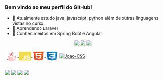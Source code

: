 ### Bem vindo ao meu perfil do GitHub!

- 🔭 Atualmente estudo java, javascript, python além de outras linguagens vistas no curso.
- 🌱 Aprendendo Laravel
- 🌱 Conhecimentos em Spring Boot e Angular
<div align="center">
  <a href="https://github.com/joao100101">
  <img height="180em" src="https://github-readme-stats.vercel.app/api?username=joao100101&show_icons=true&theme=tokyonight&include_all_commits=true&count_private=true"/>
  <img height="180em" src="https://github-readme-stats.vercel.app/api/top-langs/?username=joao100101&layout=compact&langs_count=7&theme=tokyonight"/>
  <img height="180em"  src="http://github-readme-streak-stats.herokuapp.com?user=joao100101&theme=tokyonight&date_format=j%20M%5B%20Y%5D&locale=pt-br"/>
</div>
<div style="display: inline_block"><br>
  <a href="https://github.com/joao100101/Projetos-Java"><img align="center" alt="Joao-Java" height="30" width="40" src="https://raw.githubusercontent.com/devicons/devicon/master/icons/java/java-plain.svg">
  <a href="https://github.com/joao100101/Estrutura-De-Dados"><img align="center" alt="Joao-Js" height="30" width="40" src="https://raw.githubusercontent.com/devicons/devicon/master/icons/javascript/javascript-plain.svg">
  <img align="center" alt="Joao-HTML" height="30" width="40" src="https://raw.githubusercontent.com/devicons/devicon/master/icons/html5/html5-original.svg">
  <img align="center" alt="Joao-CSS" height="30" width="40" src="https://raw.githubusercontent.com/devicons/devicon/master/icons/css3/css3-original.svg"></a>
  <a href="https://github.com/joao100101/BookStore-Front"><img align="center" alt="Joao-CSS" height="30" width="40" src="https://cdn.jsdelivr.net/gh/devicons/devicon/icons/angularjs/angularjs-plain.svg" /></a>
</div>
  
  ##
 
<div> 
  <a href="https://instagram.com/joao1705" target="_blank"><img src="https://img.shields.io/badge/-Instagram-%23E4405F?style=for-the-badge&logo=instagram&logoColor=white" target="_blank"></a>
 <a href="https://discord.gg/wwdFMuAdBw" target="_blank"><img src="https://img.shields.io/badge/Discord-7289DA?style=for-the-badge&logo=discord&logoColor=white" target="_blank"></a> 
  <a href = "mailto:joaovictormundel@gmail.com"><img src="https://img.shields.io/badge/-Gmail-%23333?style=for-the-badge&logo=gmail&logoColor=white" target="_blank"></a>
  <a href="https://www.linkedin.com/in/joão-victor-mundel-4978a7206/" target="_blank"><img src="https://img.shields.io/badge/-LinkedIn-%230077B5?style=for-the-badge&logo=linkedin&logoColor=white" target="_blank"></a> 
 
</div>

